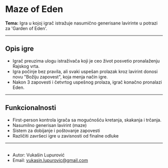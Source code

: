 # Maze of Eden #

**Tema:** Igra u kojoj igrač istražuje nasumično generisane lavirinte u potrazi za 'Garden of Eden'.

---
## Opis igre
- Igrač preuzima ulogu istraživača koji je ceo život posvetio pronalaženju Rajskog vrta.
- Igra počinje bez pravila, ali svaki uspešan prolazak kroz lavirint donosi novu "Božiju zapovest",
koja menja način igre.
- Nakon 3 zapovesti i četvrtog uspešnog prolaza, igrač konačno pronalazi Eden.

---
## Funkcionalnosti
- First-person kontrola igrača sa mogućnošću kretanja, skakanja i trčanja.
- Nasumilno generisan lavirint (maze)
- Sistem za dobijanje i poštovanje zapovesti
- Različiti završeci igre u zavisnosti od finalne odluke

---
## 
- Autor: Vukašin Lupurović
- Email: vukasin.lupurovic@gmail.com
